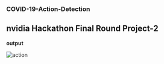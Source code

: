 ### COVID-19-Action-Detection

## nvidia Hackathon Final Round Project-2

**output**

![action](https://user-images.githubusercontent.com/52413661/176012482-01dc41ed-26fe-44ee-bd9f-e523b27e6539.gif)




